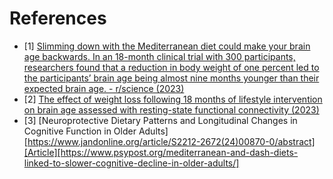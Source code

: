 # References
- [1] [Slimming down with the Mediterranean diet could make your brain age backwards. In an 18-month clinical trial with 300 participants, researchers found that a reduction in body weight of one percent led to the participants’ brain age being almost nine months younger than their expected brain age. - r/science (2023)](https://www.reddit.com/r/science/comments/1408e7m/slimming_down_with_the_mediterranean_diet_could/)
- [2] [The effect of weight loss following 18 months of lifestyle intervention on brain age assessed with resting-state functional connectivity (2023)](https://elifesciences.org/articles/83604)
- [3] [Neuroprotective Dietary Patterns and Longitudinal Changes in Cognitive Function in Older Adults][https://www.jandonline.org/article/S2212-2672(24)00870-0/abstract][Article][https://www.psypost.org/mediterranean-and-dash-diets-linked-to-slower-cognitive-decline-in-older-adults/]